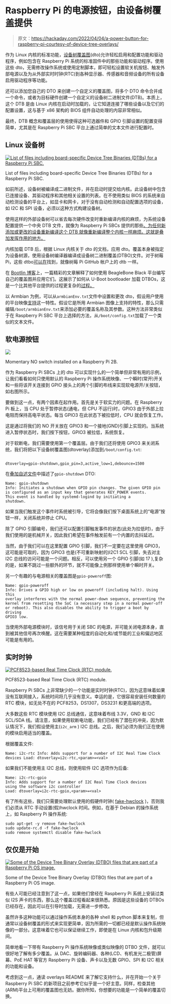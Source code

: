 # Raspberry Pi 的电源按钮，由设备树覆盖提供

> 原文：<https://hackaday.com/2022/04/04/a-power-button-for-raspberry-pi-courtesy-of-device-tree-overlays/>

作为 Linux 内核的标准功能，[设备树覆盖图](https://en.wikipedia.org/wiki/Devicetree)(dto)允许轻松启用和配置功能和驱动程序，例如包含在 Raspberry Pi 系统的标准固件中的那些功能和驱动程序。使用这些 dto，无需修改操作系统或使用定制脚本，即可轻松设置软关机按钮、触发外部电源以及为从外部实时时钟(RTC)到各种显示器、传感器和音频设备的所有设备启用驱动程序等功能。

还可以添加您自己的 DTO 来创建一个自定义的覆盖图，将多个 DTO 命令合并成一个命令，或者为目标硬件创建一个自定义的设备树二进制文件(DTB)。本质上，这个 DTB 是由 Linux 内核在启动时加载的，让它知道连接了哪些设备以及它们的配置设置，这与基于 x86 架构的 BIOS 组件自动处理的内容非常相似。

最终，DTB 概念和覆盖层的使用使得这种可选器件和 GPIO 引脚设置的配置变得简单，尤其是在 Raspberry Pi SBC 平台上通过简单的文本文件进行配置时。

## Linux 设备树

[![List of files including board-specific Device Tree Binaries (DTBs) for a Raspberry Pi SBC.](img/5ee26bd3401649f1974263fff23c1ebc.png)](https://hackaday.com/wp-content/uploads/2022/03/rpi_boot_device_tree_dtb.png)

List of files including board-specific Device Tree Binaries (DTBs) for a Raspberry Pi SBC.

如前所述，设备树被编译成二进制文件，并在启动时提交给内核。此设备树中包含已连接设备、其驱动程序和其他相关设置的列表。在不使用类似 BIOS 的系统来自动检测设备的平台上，如显卡和网卡，对于没有自动检测和自动配置选项的设备，如 I2C 和 SPI 设备，必须以这种方式构建设备树。

使用这样的外部设备树可以省去每次硬件改变时重新编译内核的麻烦，为系统设备配置提供一个中央 DTB 文件，就像为 Raspberry Pi SBCs 提供的那些[。为任何新添加或更改的设备重新编译这个 DTB 就像重新编译整个内核一样麻烦。这就是叠加发挥作用的地方。](https://github.com/raspberrypi/firmware/tree/master/boot)

内核加载 DTB 后，根据 Linux 内核关于 dto 的文档，应用 dto。覆盖本身被指定为设备树源，使用设备树编译器编译成设备树二进制覆盖(DTBO)文件。对于树莓 Pi，这些 dtbo[可以在](https://github.com/raspberrypi/firmware/tree/master/boot/overlays)找到，就像树莓 Pi GitHub 帐户上的 dtb 一样。

在 [Bootlin 博客](https://bootlin.com/blog/using-device-tree-overlays-example-on-beaglebone-boards/)上，一篇精彩的文章解释了如何使用 BeagleBone Black 平台编写自己的覆盖图并应用它们。这展示了如何从 U-Boot bootloader 加载 DTBOs，这是一个比其他平台提供的过程更复杂的[过程。](https://u-boot.readthedocs.io/en/latest/usage/fdt_overlays.html)

以 Armbian 为例，可以从`armbianEnv.txt`文件中设置和更改 dto，假设用户使用的平台映像[支持](https://docs.armbian.com/User-Guide_Allwinner_overlays/)这一特性。假设它是所用 Armbian 图像上支持的特性，那么只需编辑`/boot/armbianEnv.txt`来添加必要的覆盖名称及其参数。这种方法非常类似于在 Raspberry Pi SBC 平台上选择的方法，从`/boot/config.txt`加载了一个类似的文本文件。

## 软电源按钮

[![](img/a6b690a1c0c87a3f8475308ba7fdbf35.png)](https://hackaday.com/wp-content/uploads/2022/03/rasperry_pi_soft_power_button_installed.jpg)

Momentary NO switch installed on a Raspberry Pi 2B.

作为 Raspberry Pi SBCs 上的 dto 可以实现什么的一个简单但非常有用的示例，让我们看看如何只使用默认的 Raspberry Pi 操作系统映像、一个瞬时(常开)开关和一些将该开关连接到 GPIO 接头上的两个引脚的布线来实现软电源开/关按钮，如右图所示。

要做到这一点，有两个因素在起作用。首先是关于软实力的问题。在 Raspberry Pi 板上，当 CPU 处于暂停状态(通电，但 CPU 不运行)时，GPIO3 由于外部上拉电阻而保持高电平状态。每当 GPIO3 在此状态下被拉低时，CPU 就会恢复工作。

这是通过将我们的 NO 开关放在 GPIO3 和一个接地(GND)引脚上实现的。当系统进入暂停状态时，我们按下按钮，GPIO3 被拉低，系统恢复。

对于软断电，我们需要使用第一个覆盖层。由于我们还将使用 GPIO3 来关闭系统，我们将把以下设备树覆盖图(dtoverlay)添加到`/boot/config.txt`:

```

dtoverlay=gpio-shutdown,gpio_pin=3,active_low=1,debounce=1500

```

在[叠加自述文件](https://github.com/raspberrypi/firmware/blob/master/boot/overlays/README)中描述了`gpio-shutdown` DTO:

```
Name: gpio-shutdown
Info: Initiates a shutdown when GPIO pin changes. The given GPIO pin
is configured as an input key that generates KEY_POWER events.
This event is handled by systemd-logind by initiating a
shutdown.

```

如果当我们触发这个事件时系统被引导，它将会像我们按下桌面系统上的“电源”按钮一样，关闭系统并停止 CPU。

除了 GPIO 引脚编号，我们还可以配置引脚触发事件的状态(此处为拉低时)，由于我们使用的是机械开关，因此我们希望在事件触发前有一个内置的去抖延迟。

当然，由于我们可以在这里配置 GPIO 引脚，我们不一定要在这里使用 GPIO3，这可能是可取的，因为 GPIO3 也是(不可重新映射的)I2C1 SCL 引脚，失去对主 I2C 总线的访问可能是一个问题。相反，可以使用另一个 GPIO 引脚(如 17 ),复杂的是，如果不跳过一些额外的环节，就不可能像上例那样使用单个瞬时开关。

另一个有趣的与电源相关的覆盖图是`gpio-poweroff`图:

```
Name: gpio-poweroff
Info: Drives a GPIO high or low on poweroff (including halt). Using this
overlay interferes with the normal power-down sequence, preventing the
kernel from resetting the SoC (a necessary step in a normal power-off
or reboot). This also disables the ability to trigger a boot by driving
GPIO3 low.
```

当使用外部电源模块时，该信号用于关闭 SBC 的电源，并可能关闭电源本身，直到被其他信号再次唤醒。这在需要某种程度的自动化和/或节能的工业和偏远地区可能是有用的。

## 实时时钟

[![PCF8523-based Real Time Clock (RTC) module.](img/dffd65ac2bd111f038abcf0869b85d61.png)](https://hackaday.com/wp-content/uploads/2022/03/pcf8523_rtc_module.jpg)

PCF8523-based Real Time Clock (RTC) module.

Raspberry Pi SBCs 上非常缺少的一个功能是实时时钟(RTC)，因为这意味着如果没有互联网接入，系统时间将几乎没有意义。幸运的是，它很容易安装任何数量的 RTC 模块，如无处不在的 PCF8253，DS1307，DS3231 和更高端的选项。

大多数这些 RTC 模块使用 I2C 总线通信，这意味着布线 3.3V，GND 和 I2C SCL/SDA 线。请注意，如果使用软断电功能，我们已经有了潜在的冲突，因为默认情况下，我们假设使用主(`i2c_arm` ) I2C 总线。之后，我们必须为我们正在使用的模块启用适当的覆盖。

根据覆盖文件:

```
Name: i2c-rtc Info: Adds support for a number of I2C Real Time Clock devices Load: dtoverlay=i2c-rtc,<param>=<val>
```

如果我们不能使用主 I2C 总线，则使用软件 I2C 选项作为后备:

```
Name: i2c-rtc-gpio
Info: Adds support for a number of I2C Real Time Clock devices
using the software i2c controller
Load: dtoverlay=i2c-rtc-gpio,<param>=<val>
```

有了所有这些，我们只需要处理默认使用的假硬件时钟( [fake-hwclock](https://manpages.debian.org/jessie/fake-hwclock/fake-hwclock.8.en.html) )，否则我们必须从 RTC 手动设置(假)hwclock 时间。例如，在基于 Debian 的操作系统上，如 Raspberry Pi 操作系统:

```
sudo apt-get -y remove fake-hwclock 
sudo update-rc.d -f fake-hwclock 
sudo remove systemctl disable fake-hwclock
```

## 仅仅是开始

[![Some of the Device Tree Binary Overlay (DTBO) files that are part of a Raspberry Pi OS image.](img/50c64f3027d3ba630e3336955e3e6c2f.png)](https://hackaday.com/wp-content/uploads/2022/03/rpi_boot_device_tree_dtbo.png)

Some of the Device Tree Binary Overlay (DTBO) files that are part of a Raspberry Pi OS image.

有些人可能已经注意到了这一点，如果他们曾经在 Raspberry Pi 系统上安装过类似 I2S 声卡的东西，那么这个覆盖过程看起来很熟悉。原因是这些设备的 DTBOs 已经存在，因此可以在引导时加载，无需进一步修改。

虽然许多这种功能可以通过操作系统本身的各种 shell 和 python 脚本来复制，但通常以设备树覆盖的形式来实现更简单，因为所需的一切都已经是默认操作系统映像的一部分。这意味着它也可以保证继续工作，即使是在 Linux 内核和包升级期间。

简单地看一下带有 Raspberry Pi 操作系统映像或类似映像的 DTBO 文件，就可以很好地了解有多少覆盖。从 DAC、旋转编码器、各种(LCD、有机发光二极管)屏幕、PoE HAT 等官方 Raspberry Pi 设备、声卡以及无数 GPIO、SPI 和 I2C 相关的功能和设备。

考虑到这一点，通读 overlays README 来了解它支持什么，并在开始一个关于 Raspberry Pi SBC 的新项目之前参考它似乎是一个好主意。同样，检查其他(ARM)平台上可用的覆盖图也无妨。据你所知，你想要的功能是一个简单的覆盖切换。